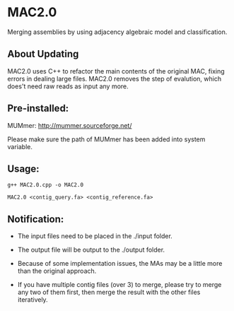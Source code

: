 # MAC2.0

Merging assemblies by using adjacency algebraic model and classification.

## About Updating

MAC2.0 uses C++ to refactor the main contents of the original MAC, fixing errors in dealing large files.
MAC2.0 removes the step of evalution, which does't need raw reads as input any more.

## Pre-installed:

MUMmer: http://mummer.sourceforge.net/ 

Please make sure the path of MUMmer has been added into system variable.

## Usage: 

`g++ MAC2.0.cpp -o MAC2.0`

`MAC2.0 <contig_query.fa> <contig_reference.fa>`


## Notification:

- The input files need to be placed in the ./input folder.

- The output file will be output to the ./output folder.

- Because of some implementation issues, the MAs may be a little more than the original approach.

- If you have multiple contig files (over 3) to merge, please try to merge any two of them first, then merge the result with the other files iteratively.

